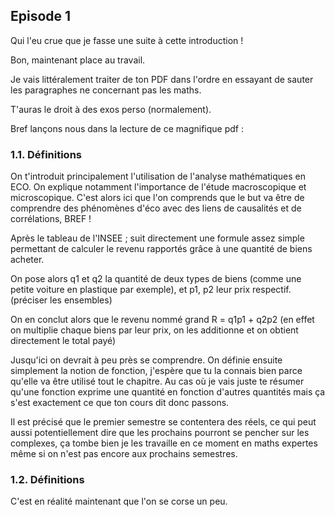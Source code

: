 ## Episode 1

Qui l'eu crue que je fasse une suite à cette introduction ! 

Bon, maintenant place au travail.

Je vais littéralement traiter de ton PDF dans l'ordre en essayant de sauter les paragraphes ne concernant pas les maths.

T'auras le droit à des exos perso (normalement).

Bref lançons nous dans la lecture de ce magnifique pdf :

### 1.1. Définitions

On t'introduit principalement l'utilisation de l'analyse mathématiques en ECO. On explique notamment l'importance de l'étude macroscopique et microscopique. C'est alors ici que l'on comprends que le but va être de comprendre des phénomènes d'éco avec des liens de causalités et de corrélations, BREF !

Après le tableau de l'INSEE ; suit directement une formule assez simple permettant de calculer le revenu rapportés grâce à une quantité de biens acheter.

On pose alors q1 et q2 la quantité de deux types de biens (comme une petite voiture en plastique par exemple), et p1, p2 leur prix respectif. (préciser les ensembles)

On en conclut alors que le revenu nommé grand R = q1p1 + q2p2 (en effet on multiplie chaque biens par leur prix, on les additionne et on obtient directement le total payé)

Jusqu'ici on devrait à peu près se comprendre. On définie ensuite simplement la notion de fonction, j'espère que tu la connais bien parce qu'elle va être utilisé tout le chapitre. Au cas où je vais juste te résumer qu'une fonction exprime une quantité en fonction d'autres quantités mais ça s'est exactement ce que ton cours dit donc passons.

Il est précisé que le premier semestre se contentera des réels, ce qui peut aussi potentiellement dire que les prochains pourront se pencher sur les complexes, ça tombe bien je les travaille en ce moment en maths expertes même si on n'est pas encore aux prochains semestres.

### 1.2. Définitions

C'est en réalité maintenant que l'on se corse un peu.  